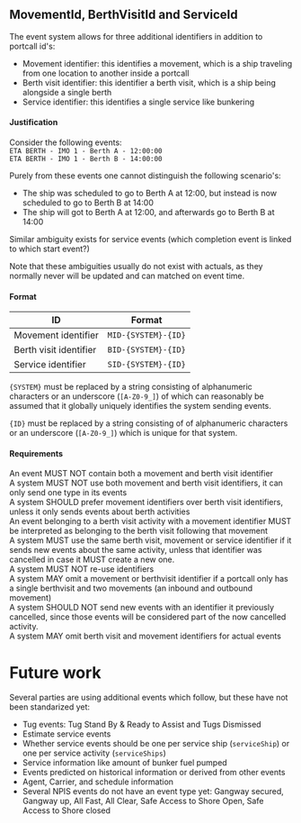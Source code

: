 

## MovementId, BerthVisitId and ServiceId

The event system allows for three additional identifiers in addition to portcall id's:
* Movement identifier: this identifies a movement, which is a ship traveling from one location to another inside a portcall
* Berth visit identifier: this identifier a berth visit, which is a ship being alongside a single berth
* Service identifier: this identifies a single service like bunkering

#### Justification

Consider the following events: <br />
`ETA BERTH - IMO 1 - Berth A - 12:00:00` <br />
`ETA BERTH - IMO 1 - Berth B - 14:00:00`

Purely from these events one cannot distinguish the following scenario's:
* The ship was scheduled to go to Berth A at 12:00, but instead is now scheduled to go to Berth B at 14:00
* The ship will got to Berth A at 12:00, and afterwards go to Berth B at 14:00

Similar ambiguity exists for service events (which completion event is linked to which start event?)

Note that these ambiguities usually do not exist with actuals, as they normally never will be updated and can matched on event time.

#### Format

| ID                      | Format              |
| ----------------------- | --------------------|
| Movement identifier     | `MID-{SYSTEM}-{ID}` |
| Berth visit identifier  | `BID-{SYSTEM}-{ID}` |
| Service identifier      | `SID-{SYSTEM}-{ID}` |

`{SYSTEM}` must be replaced by a string consisting of alphanumeric characters or an underscore (`[A-Z0-9_]`) of which can reasonably be assumed that it globally uniquely identifies the system sending events.

`{ID}` must be replaced by a string consisting of of alphanumeric characters or an underscore (`[A-Z0-9_]`) which is unique for that system.

#### Requirements

An event MUST NOT contain both a movement and berth visit identifier <br />
A system MUST NOT use both movement and berth visit identifiers, it can only send one type in its events <br />
A system SHOULD prefer movement identifiers over berth visit identifiers, unless it only sends events about berth activities <br />
An event belonging to a berth visit activity with a movement identifier MUST be interpreted as belonging to the berth visit following that movement <br />
A system MUST use the same berth visit, movement or service identifier if it sends new events about the same activity, unless that identifier was cancelled in case it MUST create a new one. <br />
A system MUST NOT re-use identifiers <br />
A system MAY omit a movement or berthvisit identifier if a portcall only has a single berthvisit and two movements (an inbound and outbound movement) <br />
A system SHOULD NOT send new events with an identifier it previously cancelled, since those events will be considered part of the now cancelled activity. <br />
A system MAY omit berth visit and movement identifiers for actual events <br />


# Future work

Several parties are using additional events which follow, but these have not been standarized yet:

* Tug events: Tug Stand By & Ready to Assist and Tugs Dismissed
* Estimate service events
* Whether service events should be one per service ship (`serviceShip`) or one per service activity (`serviceShips`)
* Service information like amount of bunker fuel pumped
* Events predicted on historical information or derived from other events
* Agent, Carrier, and schedule information
* Several NPIS events do not have an event type yet: Gangway secured, Gangway up, All Fast, All Clear, Safe Access to Shore Open, Safe Access to Shore closed

